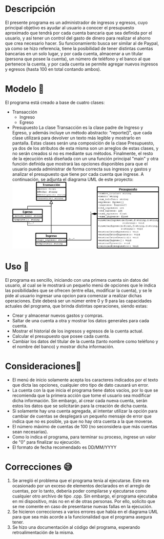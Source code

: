 

# Descripción
El presente programa es un administrador de ingresos y egresos, cuyo principal objetivo es ayudar al usuario a conocer el presupuesto aproximado que tendrá por cada cuenta bancaria que sea definida por el usuario, y así tener un control del gasto de dinero para realizar el ahorro que crea necesario hacer.
Su funcionamiento busca ser similar al de Paypal, ya como se hizo referencia, tiene la posibilidad de tener distintas cuentas bancarias en un solo lugar, y por cada cuenta, almacenar a un titular (persona que posee la cuenta), un número de teléfono y el banco al que pertenece la cuenta, y por cada cuenta se permite agregar nuevos ingresos y egresos (hasta 100 en total contando ambos).
# Modelo 📐
El programa está creado a base de cuatro clases:
- Transacción 
	- Ingreso
	- Egreso
- Presupuesto
La clase Transacción es la clase padre de Ingreso y Egreso, y además incluye un método abstracto: "reporte()", que cada clase utilizará para devolver un texto más legible y mostrarlo en pantalla. Estas clases serán una composición de la clase Presupuesto, ya dos de los atributos de esta misma son un arreglos de estas clases, y no serán creados si no es mediante sus métodos.
Finalmente, el resto de la ejecución está diseñada con un una función principal "main" y otra función definida que mostrará las opciones disponibles para que el usuario pueda administrar de forma correcta sus ingresos y gastos y analizar el presupuesto que tiene por cada cuenta que ingrese.
A continuación, se adjunta el diagrama UML de este proyecto:
 ![UML_Proyecto](UML_Proyecto.png)

# Uso 🧾

El programa es sencillo, iniciando con una primera cuenta sin datos del usuario, al cual se le mostrará un pequeño menú de opciones que le indica las posibilidades que se ofrecen (entre ellas, modificar la cuenta), y se le pide al usuario ingresar una opcion para comenzar a realizar dichas operaciones. 
Este deberá ser un númer entre 0 y 9 para las capacidades actuales del programa, que brinda distintas operaciones, siendo estas:

 - Crear y almacenar nuevos gastos y compras.
 - Saltar de una cuenta a otra y mostrar los datos generales para cada cuenta.
 - Mostrar el historial de los ingresos y egresos de la cuenta actual.
 - Calcular el presupuesto que posee cada cuenta.
 - Cambiar los datos del titular de la cuenta (tanto nombre como teléfono y el nombre del banco) y mostrar dicha información.
 

# Consideraciones🥸
- El menú de inicio solamente acepta los caracteres indicados por el texto que dicta las opciones, cualquier otro tipo de dato causará un error.
- La cuenta con la que inicia el programa tiene datos vacíos, por lo que se recomienda que la primera acción que tome el usuario sea modificar dicha información. Sin embargo, al crear cada nueva cuenta, serán estos los datos que se solicitarán para la creación de dicha cuenta.
- Si solamente hay una cuenta agregada, al intentar utilizar la opción para cambiar de cuentas se desplegará un pequeño mensaje de error que indica que no es posible, ya que no hay otra cuenta a la que moverse. 
- El número máximo de cuentas de 100 (no seconsidera que más cuentas sean necesarias).
- Como lo indica el programa, para terminar su proceso, ingrese un valor de "0" para finalizar su ejecución.
- El formato de fecha recomendado es DD/MM/YYYY

# Correcciones 😅

 1. Se arregló el problema que el programa tenía al ejecutarse. Este era ocasionado por un exceso de elementos declarados en el arreglo de cuentas, por lo tanto, debería poder compilarse y ejecutarse como cualquier otro archivo de tipo .cpp. Sin embargo, el programa ejecutaba en mi dispositivo, más no en el de otras personas. Por ello, solicito que se me comente en caso de presentarse nuevas fallas en la ejecución.
 2. Se hicieron correcciones a varios errores que había en el diagrama UML para que sea más acorde a la funcionalidad que el programa asegura tener.
 3. Se hizo una documentación al código del programa, esperando retroalimentación de la misma.
